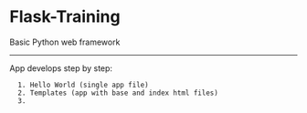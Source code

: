 # Flask-Training
Basic Python web framework


---
App develops step by step:

```
  1. Hello World (single app file)
  2. Templates (app with base and index html files)
  3.

```

